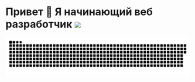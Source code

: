 # Привет 👋  Я начинающий веб разработчик <img src="https://media.giphy.com/media/WUlplcMpOCEmTGBtBW/giphy.gif" width="50px">



<p align="center">
 <img width="600" src="assets/github-snake.svg" alt="snake"/>
</p>













<!--
**DRain777/DRain777** is a ✨ _special_ ✨ repository because its `README.md` (this file) appears on your GitHub profile.

Here are some ideas to get you started:

- 🔭 I’m currently working on ...
- 🌱 I’m currently learning ...
- 👯 I’m looking to collaborate on ...
- 🤔 I’m looking for help with ...
- 💬 Ask me about ...
- 📫 How to reach me: ...
- 😄 Pronouns: ...
- ⚡ Fun fact: ...
-->
